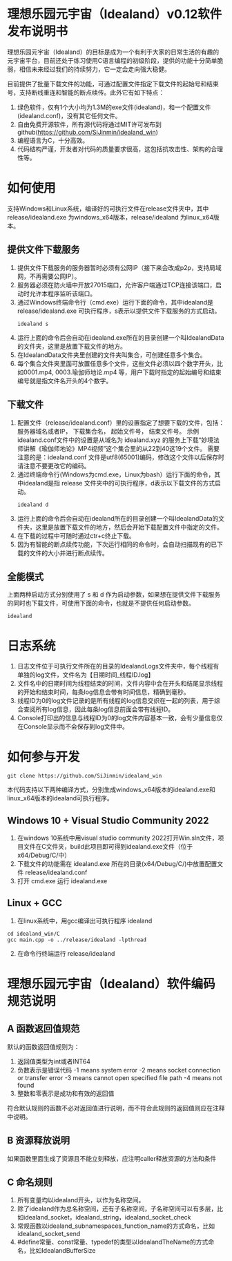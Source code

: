 ﻿# 理想乐园元宇宙（Idealand）v0.12软件发布说明书

理想乐园元宇宙（Idealand）的目标是成为一个有利于大家的日常生活的有趣的元宇宙平台，目前还处于练习使用C语言编程的初级阶段，提供的功能十分简单脆弱，相信未来经过我们的持续努力，它一定会走向强大稳健。

目前提供了批量下载文件的功能，可通过配置文件指定下载文件的起始号和结束号，支持断线重连和智能的断点续传。此外它有如下特点：
1. 绿色软件，仅有1个大小均为1.3M的exe文件(idealand)，和一个配置文件(idealand.conf)，没有其它任何文件。
2. 自由免费开源软件，所有源代码将通过MIT许可发布到github(https://github.com/SiJinmin/idealand_win)
3. 编程语言为C，十分高效。
4. 代码结构严谨，开发者对代码的质量要求很高，这包括抗攻击性、架构的合理性等。


# 如何使用

支持Windows和Linux系统，编译好的可执行文件在release文件夹中，其中 release/idealand.exe 为windows_x64版本，release/idealand 为linux_x64版本。


## 提供文件下载服务

1. 提供文件下载服务的服务器暂时必须有公网IP（接下来会改成p2p，支持局域网，不再需要公网IP）。
2. 服务器必须在防火墙中开放27015端口，允许客户端通过TCP连接该端口，启动时允许本程序监听该端口。
3. 通过Windows终端命令行（cmd.exe）运行下面的命令，其中idealand是 release/idealand.exe 可执行程序，s表示以提供文件下载服务的方式启动。
    ```
    idealand s
    ```
4. 运行上面的命令后会自动在idealand.exe所在的目录创建一个叫IdealandData的文件夹，这里是放置下载文件的地方。
5. 在IdealandData文件夹里创建的文件夹叫集合，可创建任意多个集合。
6. 每个集合文件夹里面可放置任意多个文件，这些文件必须以四个数字开头，比如0001.mp4, 0003.瑜伽师地论.mp4 等，用户下载时指定的起始编号和结束编号就是指文件名开头的4个数字。


## 下载文件

1. 配置文件（release/idealand.conf）里的设置指定了想要下载的文件，包括：服务器域名或者IP， 下载集合名， 起始文件号， 结束文件号。
   示例idealand.conf文件中的设置是从域名为 idealand.xyz 的服务上下载“妙境法师讲解《瑜伽师地论》MP4视频”这个集合里的从22到40这19个文件。
   需要注意的是：idealand.conf 文件是utf8(65001)编码，修改这个文件以后保存时请注意不要更改它的编码。
2. 通过终端命令行(Windows为cmd.exe，Linux为bash）运行下面的命令，其中idealand是指 release 文件夹中的可执行程序，d表示以下载文件的方式启动。
    ```
    idealand d
    ```
3. 运行上面的命令后会自动在idealand所在的目录创建一个叫IdealandData的文件夹，这里是放置下载文件的地方，然后会开始下载配置文件中指定的文件。
4. 在下载的过程中可随时通过ctr+c终止下载。
5. 因为有智能的断点续传功能，下次运行相同的命令时，会自动扫描现有的已下载的文件的大小并进行断点续传。


## 全能模式

上面两种启动方式分别使用了 s 和 d 作为启动参数，如果想在提供文件下载服务的同时也下载文件，可使用下面的命令，也就是不提供任何启动参数。
```
idealand
```


# 日志系统

1. 日志文件位于可执行文件所在的目录的IdealandLogs文件夹中，每个线程有单独的log文件，文件名为【日期时间_线程ID.log】
2. 文件名中的日期时间为线程结束的时间，文件内容中会在开头和结尾显示线程的开始和结束时间，每条log信息会带有时间信息，精确到毫秒。
3. 线程ID为0的log文件记录的是所有线程的log信息交织在一起的列表，用于综合查阅所有log信息，因此每条log信息前面会带有线程ID。
4. Console打印出的信息与线程ID为0的log文件内容基本一致，会有少量信息仅在Console显示而不会保存到log文件中。


# 如何参与开发

```
git clone https://github.com/SiJinmin/idealand_win
```
本代码支持以下两种编译方式，分别生成windows_x64版本的idealand.exe和linux_x64版本的idealand可执行程序。

## Windows 10 + Visual Studio Community 2022

1. 在windows 10系统中用visual studio community 2022打开Win.sln文件，项目文件在C文件夹，build此项目即可得到idealand.exe文件（位于x64/Debug/C/中）
2. 下载文件的功能需在 idealand.exe 所在的目录(x64/Debug/C/)中放置配置文件 release/idealand.conf
3. 打开 cmd.exe 运行 idealand.exe

## Linux + GCC

1. 在linux系统中，用gcc编译出可执行程序 idealand
```
cd idealand_win/C
gcc main.cpp -o ../release/idealand -lpthread
```
2. 在命令行终端运行 release/idealand




# 理想乐园元宇宙（Idealand）软件编码规范说明

## A 函数返回值规范

  默认的函数返回值规则为：
  1. 返回值类型为int或者INT64
  2. 负数表示是错误代码
      -1 means system error 
      -2 means socket connection or transfer error
      -3 means cannot open specified file path
      -4 means not found
  3. 整数和零表示是成功和有效的返回值

  符合默认规则的函数不必对返回值进行说明，而不符合此规则的返回值则应在注释中说明。
  

## B 资源释放说明  

  如果函数里面生成了资源且不能立刻释放，应注明caller释放资源的方法和条件


## C 命名规则

  1. 所有变量均以idealand开头，以作为名称空间。
  2. 除了idealand作为总名称空间，还有子名称空间，子名称空间可以有多层，比如idealand_socket，idealand_string，idealand_socket_check
  3. 常规函数以idealand_subnamespaces_function_name的方式命名，比如 idealand_socket_send
  4. #define常量、const常量、typedef的类型以IdealandTheName的方式命名，比如IdealandBufferSize











